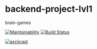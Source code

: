 # backend-project-lvl1

brain-games

[![Maintainability](https://api.codeclimate.com/v1/badges/a99a88d28ad37a79dbf6/maintainability)](https://codeclimate.com/github/codeclimate/codeclimate/maintainability)
[![Build Status](https://travis-ci.com/allkas/backend-project-lvl1.svg?branch=master)](https://travis-ci.com/allkas/backend-project-lvl1)

[![asciicast](https://asciinema.org/a/IWDqM6T0zLdrerPgqJONdyHcg.svg)](https://asciinema.org/a/IWDqM6T0zLdrerPgqJONdyHcg)
